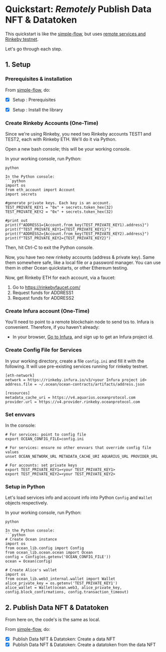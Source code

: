 <!--
Copyright 2022 Ocean Protocol Foundation
SPDX-License-Identifier: Apache-2.0
-->

# Quickstart: _Remotely_ Publish Data NFT & Datatoken

This quickstart is like the [simple-flow](READMEs/data-nfts-and-datatokens-flow.md), but uses [remote services and Rinkeby testnet](https://docs.oceanprotocol.com/core-concepts/networks#rinkeby).

Let's go through each step.

## 1. Setup

### Prerequisites & installation

From [simple-flow](data-nfts-and-datatokens-flow.md), do:
- [x] Setup : Prerequisites
- [x] Setup : Install the library


### Create Rinkeby Accounts (One-Time)

Since we're using Rinkeby, you need two Rinkeby accounts TEST1 and TEST2, each with Rinkeby ETH. We'll do it via Python.

Open a new bash console; this will be your working console.

In your working console, run Python:
```console
python

In the Python console:
```python
import os
from eth_account import Account
import secrets

#generate private keys. Each key is an account.
TEST_PRIVATE_KEY1 = "0x" + secrets.token_hex(32)
TEST_PRIVATE_KEY2 = "0x" + secrets.token_hex(32)

#print out
print(f"ADDRESS1={Account.from_key(TEST_PRIVATE_KEY1).address}")
print(f"TEST_PRIVATE_KEY1={TEST_PRIVATE_KEY1}")
print(f"ADDRESS2={Account.from_key(TEST_PRIVATE_KEY2).address}")
print(f"TEST_PRIVATE_KEY2={TEST_PRIVATE_KEY2}")
```

Then, hit Ctrl-C to exit the Python console.

Now, you have two new rinkeby accounts (address & private key). Same them somewhere safe, like a local file or a password manager. You can use them in other Ocean quickstarts, or other Ethereum testing.

Now, get Rinkeby ETH for each account, via a faucet:
1. Go to https://rinkebyfaucet.com/
2. Request funds for ADDRESS1
3. Request funds for ADDRESS2

### Create Infura account (One-Time)

You'll need to point to a remote blockchain node to send txs to. Infura is convenient. Therefore, if you haven't already:
- In your browser, [Go to Infura](https://infura.io), and sign up to get an Infura project id.


### Create Config File for Services

In your working directory, create a file `config.ini` and fill it with the following. It will use pre-existing services running for rinkeby testnet.

```text
[eth-network]
network = https://rinkeby.infura.io/v3/<your Infura project id>
address.file = ~/.ocean/ocean-contracts/artifacts/address.json

[resources]
metadata_cache_uri = https://v4.aquarius.oceanprotocol.com
provider.url = https://v4.provider.rinkeby.oceanprotocol.com
```

### Set envvars

In the console:
```console
# For services: point to config file
export OCEAN_CONFIG_FILE=config.ini

# For services: ensure no other envvars that override config file values
unset OCEAN_NETWORK_URL METADATA_CACHE_URI AQUARIUS_URL PROVIDER_URL

# For accounts: set private keys
export TEST_PRIVATE_KEY1=<your TEST_PRIVATE_KEY1>
export TEST_PRIVATE_KEY2=<your TEST_PRIVATE_KEY2>
```

### Setup in Python

Let's load services info and account info into Python `Config` and `Wallet` objects respectively.

In your working console, run Python:
```console
python

In the Python console:
```python
# Create Ocean instance
import os
from ocean_lib.config import Config
from ocean_lib.ocean.ocean import Ocean
config = Config(os.getenv('OCEAN_CONFIG_FILE'))
ocean = Ocean(config)

# Create Alice's wallet
import os
from ocean_lib.web3_internal.wallet import Wallet
alice_private_key = os.getenv('TEST_PRIVATE_KEY1')
alice_wallet = Wallet(ocean.web3, alice_private_key, config.block_confirmations, config.transaction_timeout)
```


## 2. Publish Data NFT & Datatoken

From here on, the code's is the same as local.

From [simple-flow](data-nfts-and-datatokens-flow.md), do:
- [x] Publish Data NFT & Datatoken: Create a data NFT
- [x] Publish Data NFT & Datatoken: Create a datatoken from the data NFT
